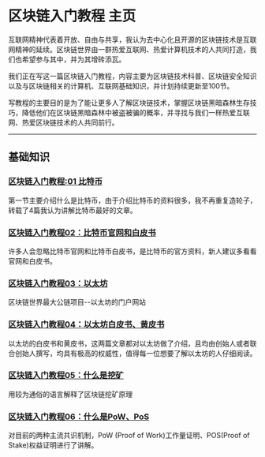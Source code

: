 # 区块链入门教程 主页


互联网精神代表着开放、自由与共享，我认为去中心化且开源的区块链技术是互联网精神的延续。区块链世界由一群热爱互联网、热爱计算机技术的人共同打造，我们也希望参与其中，并为其增砖添瓦。

我们正在写这一篇区块链入门教程，内容主要为区块链技术科普、区块链安全知识以及与区块链相关的计算机、互联网基础知识，并计划持续更新至100节。

写教程的主要目的是为了能让更多人了解区块链技术，掌握区块链黑暗森林生存技巧，降低他们在区块链黑暗森林中被盗被骗的概率，并寻找与我们一样热爱互联网、热爱区块链技术的人共同前行。

---


## 基础知识

### [区块链入门教程:01 比特币](区块链入门教程：01比特币.md)
第一节主要介绍什么是比特币，由于介绍比特币的资料很多，我不再重复造轮子，转载了4篇我认为讲解比特币最好的文章。

### [区块链入门教程02：比特币官网和白皮书](区块链入门教程02：比特币官网和白皮书.md)
许多人会忽略比特币官网和比特币白皮书，是比特币的官方资料，新人建议多看看官网和白皮书。

### [区块链入门教程03：以太坊](区块链入门教程03：以太坊教程.md)

区块链世界最大公链项目--以太坊的门户网站

### [区块链入门教程04：以太坊白皮书、黄皮书](区块链入门教程04：以太坊白皮书、黄皮书.md)

以太坊的白皮书和黄皮书，这两篇文章都对以太坊做了介绍，且均由创始人或者联合创始人撰写，均具有极高的权威性，值得每一位想要了解以太坊的人仔细阅读。

### [区块链入门教程05：什么是挖矿](区块链入门教程05：什么是挖矿.md)

用较为通俗的语言解释了区块链挖矿原理

### [区块链入门教程06：什么是PoW、PoS](区块链入门教程06：什么是PoW、PoS.md)

对目前的两种主流共识机制，PoW (Proof of Work)工作量证明、POS(Proof of Stake)权益证明进行了讲解。
